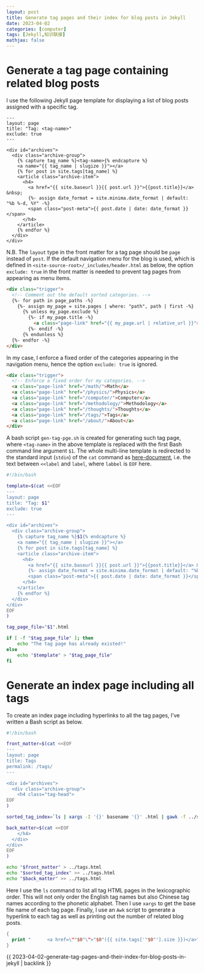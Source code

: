 ```yaml
---
layout: post
title: Generate tag pages and their index for blog posts in Jekyll
date: 2023-04-02
categories: [computer]
tags: [Jekyll,知识联接]
mathjax: false
---
```


# Generate a tag page containing related blog posts

I use the following Jekyll page template for displaying a list of blog posts assigned with a specific tag.

```text
---
layout: page
title: "Tag: <tag-name>"
exclude: true
---

<div id="archives">
  <div class="archive-group">
    {% capture tag_name %}<tag-name>{% endcapture %}
    <a name="{{ tag_name | slugize }}"></a>
    {% for post in site.tags[tag_name] %}
    <article class="archive-item">
      <h4>
        <a href="{{ site.baseurl }}{{ post.url }}">{{post.title}}</a> &nbsp; 
        {%- assign date_format = site.minima.date_format | default: "%b %-d, %Y" -%}
        <span class="post-meta">{{ post.date | date: date_format }}</span>
      </h4>
    </article>
    {% endfor %}
  </div>
</div>
```

N.B. The `layout` type in the front matter for a tag page should be `page` instead of `post`. If the default navigation menu for the blog is used, which is defined in `<site-source-root>/_includes/header.html` as below, the option `exclude: true` in the front matter is needed to prevent tag pages from appearing as menu items.

```html
<div class="trigger">
  <!-- Comment out the default sorted categories. -->
  {%- for path in page_paths -%}
    {%- assign my_page = site.pages | where: "path", path | first -%}
      {% unless my_page.exclude %}
        {%- if my_page.title -%}
          <a class="page-link" href="{{ my_page.url | relative_url }}">{{ my_page.title | escape }}</a>
        {%- endif -%}
      {% endunless %}
  {%- endfor -%}
</div>
```

In my case, I enforce a fixed order of the categories appearing in the navigation menu, hence the option `exclude: true` is ignored.

```html
<div class="trigger">
  <!-- Enforce a fixed order for my categories. -->
  <a class="page-link" href="/math/">Math</a>
  <a class="page-link" href="/physics/">Physics</a>
  <a class="page-link" href="/computer/">Computer</a>
  <a class="page-link" href="/methodology/">Methodology</a>
  <a class="page-link" href="/thoughts/">Thoughts</a>
  <a class="page-link" href="/tags/">Tags</a>
  <a class="page-link" href="/about/">About</a>
</div>
```

A bash script `gen-tag-pge.sh` is created for generating such tag page, where `<tag-name>` in the above template is replaced with the first Bash command line argument `$1`. The whole multi-line template is redirected to the standard input (`stdin`) of the `cat` command as [here-document](https://en.wikipedia.org/wiki/Here_document), i.e. the text between `<<label` and `label`, where `labbel` is `EOF` here.

```bash
#!/bin/bash

template=$(cat <<EOF
---
layout: page
title: "Tag: $1"
exclude: true
---

<div id="archives">
  <div class="archive-group">
    {% capture tag_name %}$1{% endcapture %}
    <a name="{{ tag_name | slugize }}"></a>
    {% for post in site.tags[tag_name] %}
    <article class="archive-item">
      <h4>
        <a href="{{ site.baseurl }}{{ post.url }}">{{post.title}}</a> &nbsp; 
        {%- assign date_format = site.minima.date_format | default: "%b %-d, %Y" -%}
        <span class="post-meta">{{ post.date | date: date_format }}</span>
      </h4>
    </article>
    {% endfor %}
  </div>
</div>
EOF
)

tag_page_file="$1".html

if [ -f "$tag_page_file" ]; then
    echo "The tag page has already existed!"
else
    echo "$template" > "$tag_page_file"
fi
```

# Generate an index page including all tags

To create an index page including hyperlinks to all the tag pages, I&rsquo;ve written a Bash script as below.

```bash
#!/bin/bash

front_matter=$(cat <<EOF
---
layout: page
title: Tags
permalink: /tags/
---

<div id="archives">
  <div class="archive-group">
    <h4 class="tag-head">
EOF
)

sorted_tag_index=`ls | xargs -I '{}' basename '{}' .html | gawk -f ../scripts/gen-tag-link.awk`

back_matter=$(cat <<EOF
    </h4>
  </div>
</div>
EOF
)

echo "$front_matter" > ../tags.html
echo "$sorted_tag_index" >> ../tags.html
echo "$back_matter" >> ../tags.html
```

Here I use the `ls` command to list all tag HTML pages in the lexicographic order. This will not only order the English tag names but also Chinese tag names according to the phonetic alphabet. Then I use `xargs` to get the base file name of each tag page. Finally, I use an `Awk` script to generate a hyperlink to each tag as well as printing out the number of related blog posts.

```awk
{
  print "      <a href=\""$0"\">"$0"({{ site.tags['"$0"'].size }})</a>"
}
```

{{ 2023-04-02-generate-tag-pages-and-their-index-for-blog-posts-in-jekyll | backlink }}
